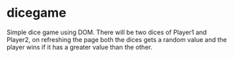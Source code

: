# dicegame
Simple dice game using DOM. There will be two dices of Player1 and Player2, on refreshing the page both the dices gets a random value and the player wins if it has a greater value than the other.
